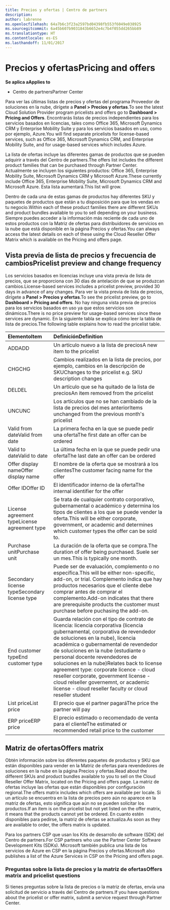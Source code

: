 ```yaml
---
title: Precios y ofertas | Centro de partners
description: 
author: labrenne
ms.openlocfilehash: 64a7b6c3f23a2597bd04398fb553f6049e038925
ms.sourcegitcommit: 6a45b607b9031843b6652e4c7b4f055dd265bb89
ms.translationtype: HT
ms.contentlocale: es-ES
ms.lasthandoff: 11/01/2017
---
```

# <a name="pricing-and-offers"></a><span data-ttu-id="337dd-102">Precios y ofertas</span><span class="sxs-lookup"><span data-stu-id="337dd-102">Pricing and offers</span></span>

**<span data-ttu-id="337dd-103">Se aplica a</span><span class="sxs-lookup"><span data-stu-id="337dd-103">Applies to</span></span>**

-  <span data-ttu-id="337dd-104">Centro de partners</span><span class="sxs-lookup"><span data-stu-id="337dd-104">Partner Center</span></span>

<span data-ttu-id="337dd-105">Para ver las últimas listas de precios y ofertas del programa Proveedor de soluciones en la nube, dirígete a **Panel > Precios y ofertas**.</span><span class="sxs-lookup"><span data-stu-id="337dd-105">To see the latest Cloud Solution Provider program pricelists and offers go to **Dashboard > Pricing and Offers**.</span></span> <span data-ttu-id="337dd-106">Encontrarás listas de precios independientes para los servicios basados en licencias, tales como Office 365, Microsoft Dynamics CRM y Enterprise Mobility Suite y para los servicios basados en uso, como por ejemplo, Azure.</span><span class="sxs-lookup"><span data-stu-id="337dd-106">You will find separate pricelists for license-based services, such as Office 365, Microsoft Dynamics CRM, and Enterprise Mobility Suite, and for usage-based services which includes Azure.</span></span> 

<span data-ttu-id="337dd-107">La lista de ofertas incluye las diferentes gamas de productos que se pueden adquirir a través del Centro de partners.</span><span class="sxs-lookup"><span data-stu-id="337dd-107">The offers list includes the different product families that can be purchased through Partner Center.</span></span> <span data-ttu-id="337dd-108">Actualmente se incluyen los siguientes productos: Office 365, Enterprise Mobility Suite, Microsoft Dynamics CRM y Microsoft Azure.</span><span class="sxs-lookup"><span data-stu-id="337dd-108">These currently include Office 365, Enterprise Mobility Suite, Microsoft Dynamics CRM and Microsoft Azure.</span></span> <span data-ttu-id="337dd-109">Esta lista aumentará.</span><span class="sxs-lookup"><span data-stu-id="337dd-109">This list will grow.</span></span>

<span data-ttu-id="337dd-110">Dentro de cada una de estas gamas de productos hay diferentes SKU y paquetes de productos que están a tu disposición para que los vendas en tu negocio.</span><span class="sxs-lookup"><span data-stu-id="337dd-110">Within each of these product families there are different SKUs and product bundles available to you to sell depending on your business.</span></span> <span data-ttu-id="337dd-111">Siempre puedes acceder a la información más reciente de cada uno de estos productos con la Matriz de ofertas para distribuidores de servicios en la nube que está disponible en la página Precios y ofertas.</span><span class="sxs-lookup"><span data-stu-id="337dd-111">You can always access the latest details on each of these using the Cloud Reseller Offer Matrix which is available on the Pricing and offers page.</span></span>

## <a name="pricelist-preview-and-change-frequency"></a><span data-ttu-id="337dd-112">Vista previa de lista de precios y frecuencia de cambios</span><span class="sxs-lookup"><span data-stu-id="337dd-112">Pricelist preview and change frequency</span></span> 

<span data-ttu-id="337dd-113">Los servicios basados en licencias incluye una vista previa de lista de precios, que se proporciona con 30 días de antelación de que se produzcan cambios.</span><span class="sxs-lookup"><span data-stu-id="337dd-113">License-based services includes a pricelist preview, provided 30 days in advance of any changes.</span></span> <span data-ttu-id="337dd-114">Para ver la vista previa de lista de precios, dirígete a **Panel > Precios y ofertas**.</span><span class="sxs-lookup"><span data-stu-id="337dd-114">To see the pricelist preview, go to **Dashboard > Pricing and offers**.</span></span> <span data-ttu-id="337dd-115">No hay ninguna vista previa de precios para los servicios basados en uso ya que estos servicios son dinámicos.</span><span class="sxs-lookup"><span data-stu-id="337dd-115">There is no price preview for usage-based services since these services are dynamic.</span></span> <span data-ttu-id="337dd-116">En la siguiente tabla se explica cómo leer la tabla de lista de precios.</span><span class="sxs-lookup"><span data-stu-id="337dd-116">The following table explains how to read the pricelist table.</span></span>

|**<span data-ttu-id="337dd-117">Elemento</span><span class="sxs-lookup"><span data-stu-id="337dd-117">Item</span></span>**        |**<span data-ttu-id="337dd-118">Definición</span><span class="sxs-lookup"><span data-stu-id="337dd-118">Definition</span></span>**      |
|:-----------   |:-----------   |
|<span data-ttu-id="337dd-119">ADD</span><span class="sxs-lookup"><span data-stu-id="337dd-119">ADD</span></span>   |<span data-ttu-id="337dd-120">Un artículo nuevo a la lista de precios</span><span class="sxs-lookup"><span data-stu-id="337dd-120">A new item to the pricelist</span></span>|
|<span data-ttu-id="337dd-121">CHG</span><span class="sxs-lookup"><span data-stu-id="337dd-121">CHG</span></span>   |<span data-ttu-id="337dd-122">Cambios realizados en la lista de precios, por ejemplo, cambios en la descripción de SKU</span><span class="sxs-lookup"><span data-stu-id="337dd-122">Changes to the pricelist e.g. SKU description changes</span></span>|
|<span data-ttu-id="337dd-123">DEL</span><span class="sxs-lookup"><span data-stu-id="337dd-123">DEL</span></span>   |<span data-ttu-id="337dd-124">Un artículo que se ha quitado de la lista de precios</span><span class="sxs-lookup"><span data-stu-id="337dd-124">An item removed from the pricelist</span></span>|
|<span data-ttu-id="337dd-125">UNC</span><span class="sxs-lookup"><span data-stu-id="337dd-125">UNC</span></span>   |<span data-ttu-id="337dd-126">Los artículos que no se han cambiado de la lista de precios del mes anterior</span><span class="sxs-lookup"><span data-stu-id="337dd-126">Items unchanged from the previous month's pricelist</span></span>   |
|<span data-ttu-id="337dd-127">Valid from date</span><span class="sxs-lookup"><span data-stu-id="337dd-127">Valid from date</span></span>   |<span data-ttu-id="337dd-128">La primera fecha en la que se puede pedir una oferta</span><span class="sxs-lookup"><span data-stu-id="337dd-128">The first date an offer can be ordered</span></span>    |
|<span data-ttu-id="337dd-129">Valid to date</span><span class="sxs-lookup"><span data-stu-id="337dd-129">Valid to date</span></span>   |<span data-ttu-id="337dd-130">La última fecha en la que se puede pedir una oferta</span><span class="sxs-lookup"><span data-stu-id="337dd-130">The last date an offer can be ordered</span></span>   |
|<span data-ttu-id="337dd-131">Offer display name</span><span class="sxs-lookup"><span data-stu-id="337dd-131">Offer display name</span></span>   |<span data-ttu-id="337dd-132">El nombre de la oferta que se mostrará a los clientes</span><span class="sxs-lookup"><span data-stu-id="337dd-132">The customer facing name for the offer</span></span>   |
|<span data-ttu-id="337dd-133">Offer ID</span><span class="sxs-lookup"><span data-stu-id="337dd-133">Offer ID</span></span>   |<span data-ttu-id="337dd-134">El identificador interno de la oferta</span><span class="sxs-lookup"><span data-stu-id="337dd-134">The internal identifier for the offer</span></span>   |
|<span data-ttu-id="337dd-135">License agreement type</span><span class="sxs-lookup"><span data-stu-id="337dd-135">License agreement type</span></span>   |<span data-ttu-id="337dd-136">Se trata de cualquier contrato corporativo, gubernamental o académico y determina los tipos de clientes a los que se puede vender la oferta.</span><span class="sxs-lookup"><span data-stu-id="337dd-136">This will be either corporate, government, or academic and determines which customer types the offer can be sold to.</span></span>|
|<span data-ttu-id="337dd-137">Purchase unit</span><span class="sxs-lookup"><span data-stu-id="337dd-137">Purchase unit</span></span>   |<span data-ttu-id="337dd-138">La duración de la oferta que se compra.</span><span class="sxs-lookup"><span data-stu-id="337dd-138">The duration of offer being purchased.</span></span> <span data-ttu-id="337dd-139">Suele ser un mes.</span><span class="sxs-lookup"><span data-stu-id="337dd-139">This is typically one month.</span></span>   |
|<span data-ttu-id="337dd-140">Secondary license type</span><span class="sxs-lookup"><span data-stu-id="337dd-140">Secondary license type</span></span>   |<span data-ttu-id="337dd-141">Puede ser de evaluación, complemento o no específica.</span><span class="sxs-lookup"><span data-stu-id="337dd-141">This will be either non-specific, add-on, or trial.</span></span> <span data-ttu-id="337dd-142">Complemento indica que hay productos necesarios que el cliente debe comprar antes de comprar el complemento.</span><span class="sxs-lookup"><span data-stu-id="337dd-142">Add-on indicates that there are prerequisite products the customer must purchase before puchasing the add-on.</span></span>|
|<span data-ttu-id="337dd-143">End customer type</span><span class="sxs-lookup"><span data-stu-id="337dd-143">End customer type</span></span>   |<span data-ttu-id="337dd-144">Guarda relación con el tipo de contrato de licencia: licencia corporativa (licencia gubernamental, corporativa de revendedor de soluciones en la nube), licencia académica o gubernamental de revendedor de soluciones en la nube (estudiante o personal docente revendedores de soluciones en la nube)</span><span class="sxs-lookup"><span data-stu-id="337dd-144">Relates back to license agreement type: corporate licence - cloud reseller corporate, government license - cloud relseller governemnt, or academic license - cloud reseller faculty or cloud reseller student</span></span>   |
|<span data-ttu-id="337dd-145">List price</span><span class="sxs-lookup"><span data-stu-id="337dd-145">List price</span></span>   |<span data-ttu-id="337dd-146">El precio que el partner pagará</span><span class="sxs-lookup"><span data-stu-id="337dd-146">The price the partner will pay</span></span>   |
|<span data-ttu-id="337dd-147">ERP price</span><span class="sxs-lookup"><span data-stu-id="337dd-147">ERP price</span></span>   |<span data-ttu-id="337dd-148">El precio estimado o recomendado de venta para el cliente</span><span class="sxs-lookup"><span data-stu-id="337dd-148">The estimated or recommended retail price to the customer</span></span>   |

## <a name="offers-matrix"></a><span data-ttu-id="337dd-149">Matriz de ofertas</span><span class="sxs-lookup"><span data-stu-id="337dd-149">Offers matrix</span></span>

<span data-ttu-id="337dd-150">Obtén información sobre los diferentes paquetes de productos y SKU que están disponibles para vender en la Matriz de ofertas para revendedores de soluciones en la nube en la página Precios y ofertas.</span><span class="sxs-lookup"><span data-stu-id="337dd-150">Read about the different SKUs and product bundles available to you to sell on the Cloud Reseller Offer Matrix, located on the Pricing and offers page.</span></span> <span data-ttu-id="337dd-151">La matriz de ofertas incluye las ofertas que están disponibles por configuración regional.</span><span class="sxs-lookup"><span data-stu-id="337dd-151">The offers matrix includes which offers are available per locale.</span></span> <span data-ttu-id="337dd-152">Si un artículo se encuentra en la lista de precios pero aún no aparece en la matriz de ofertas, esto significa que aún no se pueden solicitar los productos.</span><span class="sxs-lookup"><span data-stu-id="337dd-152">If an item is on the pricelist but not yet listed on the offer matrix, it means that the products cannot yet be ordered.</span></span> <span data-ttu-id="337dd-153">En cuanto estén disponibles para pedirse, la matriz de ofertas se actualiza.</span><span class="sxs-lookup"><span data-stu-id="337dd-153">As soon as they are available to order, the offers matrix is updated.</span></span>

<span data-ttu-id="337dd-154">Para los partners CSP que usan los Kits de desarrollo de software (SDK) del Centro de partners.</span><span class="sxs-lookup"><span data-stu-id="337dd-154">For CSP partners who use the Partner Center Software Development Kits (SDKs).</span></span> <span data-ttu-id="337dd-155">Microsoft también publica una lista de los servicios de Azure en CSP en la página Precios y ofertas.</span><span class="sxs-lookup"><span data-stu-id="337dd-155">Microsoft also publishes a list of the Azure Services in CSP on the Pricing and offers page.</span></span>

### <a name="offers-matrix-and-pricelist-questions"></a><span data-ttu-id="337dd-156">Preguntas sobre la lista de precios y la matriz de ofertas</span><span class="sxs-lookup"><span data-stu-id="337dd-156">Offers matrix and pricelist questions</span></span>

<span data-ttu-id="337dd-157">Si tienes preguntas sobre la lista de precios o la matriz de ofertas, envía una solicitud de servicio a través del Centro de partners.</span><span class="sxs-lookup"><span data-stu-id="337dd-157">If you have questions about the pricelist or offer matrix, submit a service request through Partner Center.</span></span>
